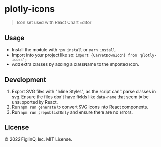 # plotly-icons

> Icon set used with React Chart Editor

## Usage

* Install the module with `npm install` or `yarn install`.
* Import into your project like so: `import {CarretDownIcon} from 'plotly-icons';`
* Add extra classes by adding a className to the imported icon.

## Development

1. Export SVG files with "Inline Styles", as the script can't parse classes in svg. Ensure the files don't have fields like `data-name` that seem to be unsupported by React.
2. Run `npm run generate` to convert SVG icons into React components.
3. Run `npm run prepublishOnly` and ensure there are no errors.

## License

&copy; 2022 FiglinQ, Inc. MIT License.
